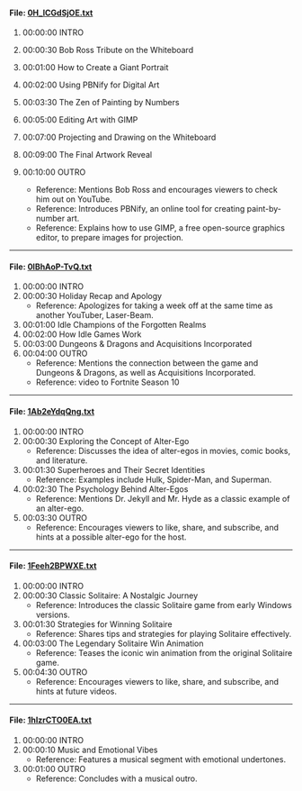 #### File: [0H_lCGdSjOE.txt](https://studio.youtube.com/video/0H_lCGdSjOE/edit)
1. 00:00:00 INTRO
2. 00:00:30 Bob Ross Tribute on the Whiteboard
3. 00:01:00 How to Create a Giant Portrait
4. 00:02:00 Using PBNify for Digital Art
5. 00:03:30 The Zen of Painting by Numbers
6. 00:05:00 Editing Art with GIMP
7. 00:07:00 Projecting and Drawing on the Whiteboard
8. 00:09:00 The Final Artwork Reveal
9. 00:10:00 OUTRO

   - Reference: Mentions Bob Ross and encourages viewers to check him out on YouTube.
   - Reference: Introduces PBNify, an online tool for creating paint-by-number art.
   - Reference: Explains how to use GIMP, a free open-source graphics editor, to prepare images for projection.


---

#### File: [0lBhAoP-TvQ.txt](https://studio.youtube.com/video/0lBhAoP-TvQ/edit)
1. 00:00:00 INTRO
2. 00:00:30 Holiday Recap and Apology
   - Reference: Apologizes for taking a week off at the same time as another YouTuber, Laser-Beam.
3. 00:01:00 Idle Champions of the Forgotten Realms
4. 00:02:00 How Idle Games Work
5. 00:03:00 Dungeons & Dragons and Acquisitions Incorporated
6. 00:04:00 OUTRO
   - Reference: Mentions the connection between the game and Dungeons & Dragons, as well as Acquisitions Incorporated.
   - Reference: video to Fortnite Season 10 

---

#### File: [1Ab2eYdqQng.txt](https://studio.youtube.com/video/1Ab2eYdqQng/edit)
1. 00:00:00 INTRO
2. 00:00:30 Exploring the Concept of Alter-Ego
   - Reference: Discusses the idea of alter-egos in movies, comic books, and literature.
3. 00:01:30 Superheroes and Their Secret Identities
   - Reference: Examples include Hulk, Spider-Man, and Superman.
4. 00:02:30 The Psychology Behind Alter-Egos
   - Reference: Mentions Dr. Jekyll and Mr. Hyde as a classic example of an alter-ego.
5. 00:03:30 OUTRO
   - Reference: Encourages viewers to like, share, and subscribe, and hints at a possible alter-ego for the host.

---

#### File: [1Feeh2BPWXE.txt](https://studio.youtube.com/video/1Feeh2BPWXE/edit)
1. 00:00:00 INTRO
2. 00:00:30 Classic Solitaire: A Nostalgic Journey
   - Reference: Introduces the classic Solitaire game from early Windows versions.
3. 00:01:30 Strategies for Winning Solitaire
   - Reference: Shares tips and strategies for playing Solitaire effectively.
4. 00:03:00 The Legendary Solitaire Win Animation
   - Reference: Teases the iconic win animation from the original Solitaire game.
5. 00:04:30 OUTRO
   - Reference: Encourages viewers to like, share, and subscribe, and hints at future videos.

---

#### File: [1hlzrCTO0EA.txt](https://studio.youtube.com/video/1hlzrCTO0EA/edit)
1. 00:00:00 INTRO
2. 00:00:10 Music and Emotional Vibes
   - Reference: Features a musical segment with emotional undertones.
3. 00:01:00 OUTRO
   - Reference: Concludes with a musical outro.
